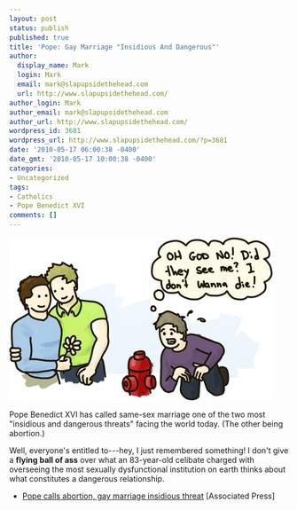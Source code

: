 ```yaml
---
layout: post
status: publish
published: true
title: 'Pope: Gay Marriage "Insidious And Dangerous"'
author:
  display_name: Mark
  login: Mark
  email: mark@slapupsidethehead.com
  url: http://www.slapupsidethehead.com/
author_login: Mark
author_email: mark@slapupsidethehead.com
author_url: http://www.slapupsidethehead.com/
wordpress_id: 3681
wordpress_url: http://www.slapupsidethehead.com/?p=3681
date: '2010-05-17 06:00:38 -0400'
date_gmt: '2010-05-17 10:00:38 -0400'
categories:
- Uncategorized
tags:
- Catholics
- Pope Benedict XVI
comments: []
---
```

![Person cowers in terror by being in the vicinity of a happy gay couple.](/wp-content/media/2010/05/gay-danger.jpg "HIDE! RUN! ")

Pope Benedict XVI has called same-sex marriage one of the two most "insidious and dangerous threats" facing the world today. (The other being abortion.)

Well, everyone's entitled to---hey, I just remembered something! I don't give a **flying ball of ass** over what an 83-year-old celibate charged with overseeing the most sexually dysfunctional institution on earth thinks about what constitutes a dangerous relationship.

- [Pope calls abortion, gay marriage insidious threat](http://www.google.com/hostednews/ap/article/ALeqM5hZrlfKlxPQMSB3J9Up5Ua0G0uxsgD9FM2I9G2) [Associated Press]
